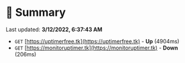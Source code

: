 # 📖 Summary
Last updated: **3/12/2022, 6:37:43 AM**

- `GET` [https://uptimerfree.tk](https://uptimerfree.tk) - **Up** (4904ms)
- `GET` [https://monitoruptimer.tk](https://monitoruptimer.tk) - **Down** (206ms)
